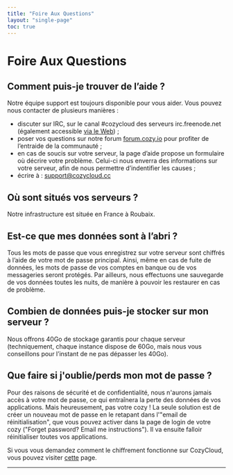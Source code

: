 ```yaml
---
title: "Foire Aux Questions"
layout: "single-page"
toc: true
---
```


# Foire Aux Questions


## Comment puis-je trouver de l’aide ?

Notre équipe support est toujours disponible pour vous aider. Vous pouvez nous contacter de plusieurs manières :
 - discuter sur IRC, sur le canal #cozycloud des serveurs irc.freenode.net (également accessible [via le Web](https://webchat.freenode.net/?channels=cozycloud)) ;
 - poser vos questions sur notre forum [forum.cozy.io](https://forum.cozy.io/) pour profiter de l’entraide de la communauté ;
 - en cas de soucis sur votre serveur, la page d’aide propose un formulaire où décrire votre problème. Celui-ci nous enverra des informations sur votre serveur, afin de nous permettre d’indentifier les causes ;
 - écrire à : support@cozycloud.cc


## Où sont situés vos serveurs ?

Notre infrastructure est située en France à Roubaix.


## Est-ce que mes données sont à l’abri ?

Tous les mots de passe que vous enregistrez sur votre serveur sont chiffrés à l’aide de votre mot de passe principal. Ainsi, même en cas de fuite de données, les mots de passe de vos comptes en banque ou de vos messageries seront protégés.
Par ailleurs, nous effectuons une sauvegarde de vos données toutes les nuits, de manière à pouvoir les restaurer en cas de problème.


## Combien de données puis-je stocker sur mon serveur ?

Nous offrons 40Go de stockage garantis pour chaque serveur (techniquement, chaque instance dispose de 60Go, mais nous vous conseillons pour l’instant de ne pas dépasser les 40Go).

## Que faire si j'oublie/perds mon mot de passe ?

Pour des raisons de sécurité et de confidentialité, nous n'aurons jamais accès à votre mot de passe, ce qui entraînera la perte des données de vos applications. Mais heureusement, pas votre cozy ! La seule solution est de créer un nouveau mot de passe en le retapant dans l'"email de réinitialisation", que vous pouvez activer dans la page de login de votre cozy ("Forget password? Email me instructions"). Il va ensuite falloir réinitialiser toutes vos applications.

Si vous vous demandez comment le chiffrement fonctionne sur CozyCloud, vous pouvez visiter [cette](https://cozy.io/en/hack/cookbooks/encryption.html) page. 

---
